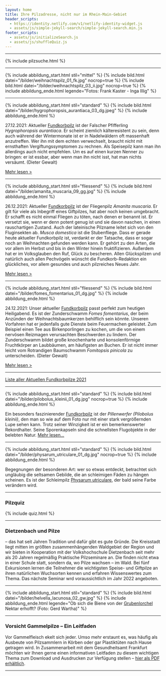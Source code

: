 ```yaml
---
layout: home
title: Ihre Pilzadresse, nicht nur im Rhein-Main-Gebiet
header_scripts:
  - https://identity.netlify.com/v1/netlify-identity-widget.js
  - assets/js/simple-jekyll-search/simple-jekyll-search.min.js
footer_scripts:
  - assets/js/initializeSearch.js
  - assets/js/shuffleQuiz.js
---
```

- - -

{% include pilzsuche.html %}

- - -

{% include abbildung_start.html stil="mittel" %}
{% include bild.html datei="/bilder/weihnachtspilz_01_fk.jpg" nocrop=true %}
{% include bild.html datei="/bilder/weihnachtspilz_03_ii.jpg" nocrop=true %}
{% include abbildung_ende.html legende="Fotos: Frank Kaster - Inga Illig" %}

- - -

{% include abbildung_start.html stil="standard" %}
{% include bild.html datei="/bilder/hygrophoropsis_aurantiaca_03_dg.jpeg" %}
{% include abbildung_ende.html %}

27.12.2021: Aktueller [Fundkorbpilz](AA "Glossar-") ist der Falscher Pfifferling *Hygrophoropsis aurantiaca*. Er scheint ziemlich kälteresistent zu sein, denn auch während der Wintermonate ist er in Nadelwäldern oft massenhaft anzutreffen. Wer ihn mit dem echten verwechselt, braucht nicht mit ernsthaften Vergiftungssymptomen zu rechnen. Als Speisepilz kann man ihn allerdings auch nicht empfehlen. Um es auf einen kurzen Nenner zu bringen: er ist essbar, aber wenn man ihn nicht isst, hat man nichts versäumt. (Dieter Gewalt)

[Mehr lesen >](/pilze/hygrophoropsis-aurantiaca-falscher-pfifferling)

<div style="clear:  both"></div>

- - -

{% include abbildung_start.html stil="fliessend" %}
{% include bild.html datei="/bilder/amanita_muscaria_09_gg.jpg" %}
{% include abbildung_ende.html %}

26.12.2021: Aktueller [Fundkorbpilz](AA "Glossar-") ist der Fliegenpilz *Amanita muscaria*. Er gilt für viele als Inbegriff eines Giftpilzes, hat aber noch keinen umgebracht. Er schafft es nicht einmal Fliegen zu töten, nach denen er benannt ist. Er versetzt sie, wenn er denn potent genug ist und sie davon naschen, in einen rauschartigen Zustand. Auch der lateinische Pilzname leitet sich von den Fluginsekten ab. *Musca domestica* ist die Stubenfliege. Dass er gerade heute aktueller Fundkorbpilz ist, verdankt er der Tatsache, dass er sogar noch an Weihnachten gefunden werden kann. Er gehört zu den Arten, die vor allem im Herbst und bis in den Winter hinein fruktifizieren. Außerdem hat er im Volksglauben den Ruf, Glück zu bescheren. Allen Glückspilzen und natürlich auch allen Pechvögeln wünscht die Fundkorb-Redaktion ein glückliches, vor allem gesundes und auch pilzreiches Neues Jahr.

[Mehr lesen >](/pilze/amanita-muscaria-fliegenpilz)

<div style="clear:  both"></div>

- - -

{% include abbildung_start.html stil="fliessend" %}
{% include bild.html datei="/bilder/fomes_fomentarius_01_dg.jpg" %}
{% include abbildung_ende.html %}

24.12.2021: Unser aktueller [Fundkorbpilz](AA "Glossar-") passt perfekt zum heutigen Heiligabend. Es ist der Zunderschwamm *Fomes fomentarius*, der beim Anzünden der Weihnachtsbaumkerzen behilflich sein könnte. Unseren Vorfahren hat er jedenfalls gute Dienste beim Feuermachen geleistet. Zum Beispiel einen Tee aus Birkenporlingen zu kochen, um die von einem nervösen Reizmagen verursachten Beschwerden zu lindern. Der Zunderschwamm bildet große knochenharte und konsolenförmige Fruchtkörper an Laubbäumen, am häufigsten an Buchen. Er ist nicht immer leicht vom Rotrandigen Baumschwamm *Fomitopsis pinicola* zu unterscheiden. (Dieter Gewalt)

[Mehr lesen >](/pilze/fomes-fomentarius-zunderschwamm)

<div style="clear:  both"></div>

- - -

[Liste aller Aktuellen Fundkorbpilze 2021](/artikel/liste-aller-aktuellen-fundkorbpilze-2021.html)

- - -

{% include abbildung_start.html stil="standard" %}
{% include bild.html datei="/bilder/pilobolus_kleinii_01_dg.jpg" nocrop=true %}
{% include abbildung_ende.html %}

Ein besonders faszinierender [Fundkorbpilz](AA "Glossar-") ist der *Pillenwerfer (Pilobolus kleinii)*, den man so wie auf dem Foto nur mit einer stark vergrößernden Lupe sehen kann. Trotz seiner Winzigkeit ist er ein bemerkenswerter Rekordhalter. Seine Sporenkapseln sind die schnellsten Flugobjekte in der belebten Natur. [Mehr lesen...](/pilze/pilobolus-kleinii-pillenwerfer)

- - -

{% include abbildung_start.html stil="standard" %}
{% include bild.html datei="/bilder/physarum_utriculare_01_dg.jpg" nocrop=true %}
{% include abbildung_ende.html %}

Begegnungen der besonderen Art: wer so etwas entdeckt, betrachtet sich ungläubig die seltsamen Gebilde, die an schleimigen Fäden zu hängen scheinen. Es ist der Schleimpilz [Physarum utriculare](/pilze/physarum-utriculare-fadenfruchtschleimpilz), der bald seine Farbe verändern wird.

- - -

### Pilzquiz

{% include quiz.html %}

- - -

### Dietzenbach und Pilze

– das hat seit Jahren Tradition und dafür gibt es gute Gründe. Die Kreisstadt liegt mitten im größten zusammenhängenden Waldgebiet der Region und wir bieten in Kooperation mit der Volkshochschule Dietzenbach seit mehr als 20 Jahren regelmäßig Praktische Pilzseminare an. Die finden nicht etwa in einer Schule statt, sondern da, wo Pilze wachsen – im Wald. Bei fünf Exkursionen lernen die Teilnehmer die wichtigsten Speise- und Giftpilze an ihren natürlichen Wuchsorten kennen und erfahren Wissenswertes zum Thema. Das nächste Seminar wrd voraussichtlich im Jahr 2022 angeboten.  

- - -

{% include abbildung_start.html stil="standard" %}
{% include bild.html datei="/bilder/helvella_lacunosa_02_gw.jpg" %}
{% include abbildung_ende.html legende="Ob sich die Biene von der <a href='/pilze/helvella-lacunosa-grubenlorchel'>Grubenlorchel</a> Nektar erhofft?  (Foto: Gerd Wartha)" %}

- - -

### Vorsicht Gammelpilze – Ein Leitfaden

Vor Gammelfleisch ekelt sich jeder. Umso mehr erstaunt es, was häufig als Ausbeute von Pilzsammlern in Körben oder gar Plastiktüten nach Hause getragen wird. In Zusammenarbeit mit dem Gesundheitsamt Frankfurt möchten wir Ihnen gerne einen informativen Leitfaden zu diesem wichtigen Thema zum Download und Ausdrucken zur Verfügung stellen – [hier als PDF erhältlich](/assets/docs/Fundkorb.de-Gammelpilze.pdf).

- - -